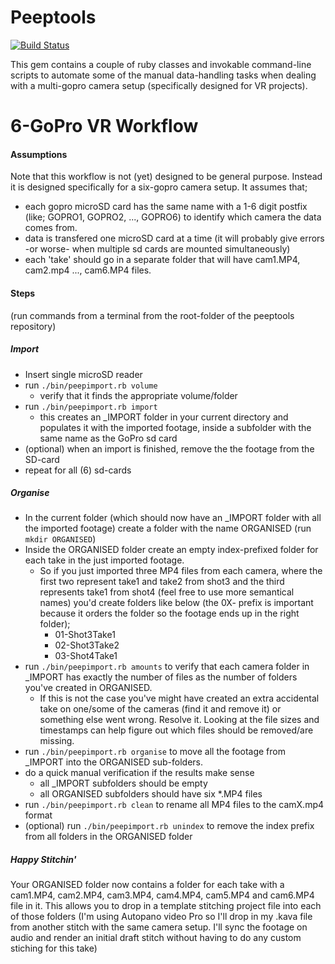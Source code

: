 # Peeptools

[![Build Status](https://travis-ci.org/markkorput/peeptools.svg)](https://travis-ci.org/markkorput/peeptools)

This gem contains a couple of ruby classes and invokable command-line scripts to automate some of the manual data-handling tasks when dealing with a multi-gopro camera setup (specifically designed for VR projects).
 
# 6-GoPro VR Workflow

#### Assumptions

Note that this workflow is not (yet) designed to be general purpose. Instead it is designed specifically for a six-gopro camera
setup. It assumes that;

* each gopro microSD card has the same name with a 1-6 digit postfix (like; GOPRO1, GOPRO2, ..., GOPRO6) to identify which camera the data comes from.
* data is transfered one microSD card at a time (it will probably give errors -or worse- when multiple sd cards are mounted simultaneously) 
* each 'take' should go in a separate folder that will have cam1.MP4, cam2.mp4 ..., cam6.MP4 files.

#### Steps

(run commands from a terminal from the root-folder of the peeptools repository)

##### Import

* Insert single microSD reader
* run ```./bin/peepimport.rb volume```
  * verify that it finds the appropriate volume/folder
* run ```./bin/peepimport.rb import```
  * this creates an _IMPORT folder in your current directory and populates it with the imported footage, inside a subfolder with the same name as the GoPro sd card
* (optional) when an import is finished, remove the the footage from the SD-card
* repeat for all (6) sd-cards

##### Organise

* In the current folder (which should now have an _IMPORT folder with all the imported footage) create a folder with the name ORGANISED (run ```mkdir ORGANISED```)
* Inside the ORGANISED folder create an empty index-prefixed folder for each take in the just imported footage.
  * So if you just imported three MP4 files from each camera, where the first two represent take1 and take2 from shot3 and the third represents take1 from shot4 (feel free to use more semantical names) you'd create folders like below (the 0X- prefix is important because it orders the folder so the footage ends up in the right folder);
    * 01-Shot3Take1
    * 02-Shot3Take2
    * 03-Shot4Take1
* run ```./bin/peepimport.rb amounts``` to verify that each camera folder in _IMPORT has exactly the number of files as the number of folders you've created in ORGANISED.
  * If this is not the case you've might have created an extra accidental take on one/some of the cameras (find it and remove it) or something else went wrong. Resolve it. Looking at the file sizes and timestamps can help figure out which files should be removed/are missing.
* run ```./bin/peepimport.rb organise``` to move all the footage from _IMPORT into the ORGANISED sub-folders.
* do a quick manual verification if the results make sense
  * all _IMPORT subfolders should be empty
  * all ORGANISED subfolders should have six *.MP4 files
* run ```./bin/peepimport.rb clean``` to rename all MP4 files to the camX.mp4 format
* (optional) run ```./bin/peepimport.rb unindex``` to remove the index prefix from all folders in the ORGANISED folder

##### Happy Stitchin'

Your ORGANISED folder now contains a folder for each take with a cam1.MP4, cam2.MP4, cam3.MP4, cam4.MP4, cam5.MP4 and cam6.MP4 file in it. This allows you to drop in a template stitching project file into each of those folders (I'm using Autopano video Pro so I'll drop in my .kava file from another stitch with the same camera setup. I'll sync the footage on audio and render an initial draft stitch without having to do any custom stiching for this take)




